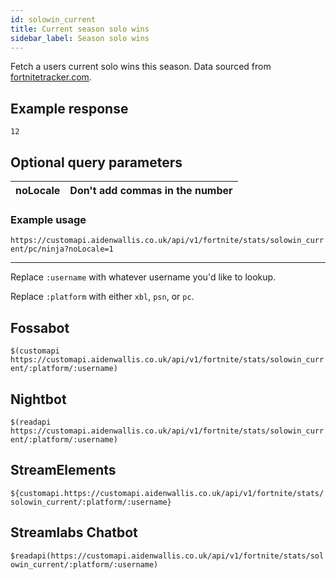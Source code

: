 ```yaml
---
id: solowin_current
title: Current season solo wins
sidebar_label: Season solo wins
---
```


Fetch a users current solo wins this season. Data sourced from [fortnitetracker.com](https://fortnitetracker.com).

## Example response
```12```

## Optional query parameters
| noLocale | Don't add commas in the number |
|----------|--------------------------------|

### Example usage
```https://customapi.aidenwallis.co.uk/api/v1/fortnite/stats/solowin_current/pc/ninja?noLocale=1```

---

Replace `:username` with whatever username you'd like to lookup.

Replace `:platform` with either `xbl`, `psn`, or `pc`.

## Fossabot
```$(customapi https://customapi.aidenwallis.co.uk/api/v1/fortnite/stats/solowin_current/:platform/:username)```

## Nightbot
```$(readapi https://customapi.aidenwallis.co.uk/api/v1/fortnite/stats/solowin_current/:platform/:username)```

## StreamElements
```${customapi.https://customapi.aidenwallis.co.uk/api/v1/fortnite/stats/solowin_current/:platform/:username}```

## Streamlabs Chatbot
```$readapi(https://customapi.aidenwallis.co.uk/api/v1/fortnite/stats/solowin_current/:platform/:username)```

